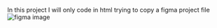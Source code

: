 In this project I will only code in html trying to copy a figma project file ![figma image](https://www.figma.com/file/Km9OTjRR65oFwzuznVZUJo/Homepage-(Copy)?type=design&node-id=0%3A1&mode=design&t=u7rHAYGxviCPJ1SV-1)
